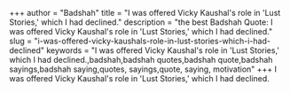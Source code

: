 +++
author = "Badshah"
title = "I was offered Vicky Kaushal's role in 'Lust Stories,' which I had declined."
description = "the best Badshah Quote: I was offered Vicky Kaushal's role in 'Lust Stories,' which I had declined."
slug = "i-was-offered-vicky-kaushals-role-in-lust-stories-which-i-had-declined"
keywords = "I was offered Vicky Kaushal's role in 'Lust Stories,' which I had declined.,badshah,badshah quotes,badshah quote,badshah sayings,badshah saying,quotes, sayings,quote, saying, motivation"
+++
I was offered Vicky Kaushal's role in 'Lust Stories,' which I had declined.
